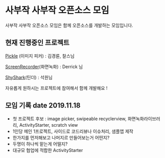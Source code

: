 # 사부작 사부작 오픈소스 모임

사부작 사부작 오픈소스 모임은 함께 오픈소스를 개발하는 모임입니다.

## 현재 진행중인 프로젝트

[Pickle](https://github.com/sabujak-sabujak/Pickle) (이미지 피커)  : 김경륜, 찰스님

[ScreenRecorder](https://github.com/sabujak-sabujak/ScreenRecorder)(화면녹화) : Derrick 님

[ShyShark](https://github.com/sabujak-sabujak/ShyShark)(틴더) : 석원님

자유롭게 원하시는 프로젝트에 참여해서 함께 개발해요 !

## 모임 기록 date 2019.11.18 

* 첫 프로젝트 후보 : image picker, swipeable recyclerview, 화면녹화라이브러리, ActivityStarter, scratch view 
* 1인당 메인 1프로젝트, 사이드로 코드리뷰나 이슈처리, 샘플앱 제작
* 한가지를 먼저해보고 나머지르 만들어보는거 어떤지? 
* 두명이 하나씩 맡는게 어떨지?
* 대규모 협업에 적합한 ActivityStarter

